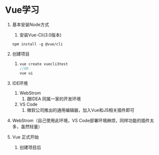 # Vue学习

1. 基本安装Node方式

   1. 安装Vue-Cli(3.0版本)
   ```
   npm install -g @vue/cli
   ```

2. 创建项目

   1. ```cpp
      vue create vuecli3test
      //OR
      vue ui
      ```

3. IDE环境

   1. WebStrom 
      1. 跟IDEA 同属一家的开发环境
   2. VS Code
      1. 微软公司推出的通用编辑器，加入Vue和JS相关插件即可

4. WebStrom（自己使用此环境，VS Code部署环境麻烦，同样功能的插件太多，虽然轻量）

5. Vue 正式开始

   1. 创建项目后